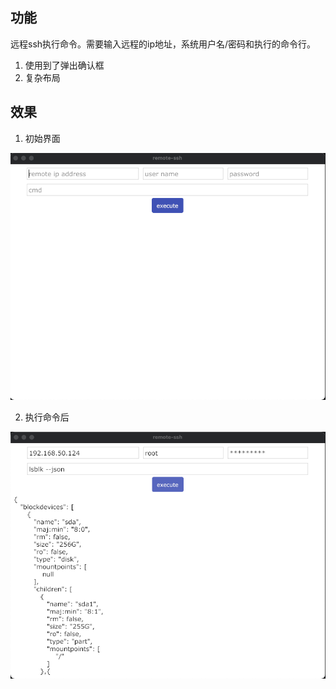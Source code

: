 ## 功能
远程ssh执行命令。需要输入远程的ip地址，系统用户名/密码和执行的命令行。
1. 使用到了弹出确认框
2. 复杂布局

## 效果
1. 初始界面

![init](./img/init.png "init")

2. 执行命令后

![result](./img/result.png "result")